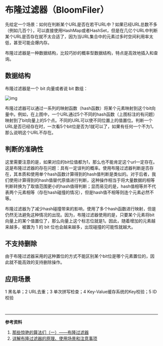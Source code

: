 # 布隆过滤器（BloomFiler）

先给定一个场景：如何在判断某个URL是否在若干URL中？如果已经URL总数不多（例如几百个），可以直接使用HashMap或者HashSet，但是在几亿个URL中判断某个URL是否存在就不太合适了，因为当URL集合中的元素过多时空间利用率太低，甚至可能会爆内存。

布隆过滤器是一种数据结构，比较巧妙的概率型数据结构，特点是高效地插入和查询。

##  数据结构

布隆过滤器是一个 bit 向量或者说 bit 数组：

![img](http://oss.lanjingdejia.com/file/2018/7/d2fb6f30cbe3430db4eeb6bb7752c0be-image.png)

布隆过滤器可以通过一系列的映射函数（hash函数）将某个元素映射到这个bit向量中。例如，在上图中，一个URL通过5个不同的hash函数（上图标注的有问题）映射到了bit向量上的5个点。不同的URL可以使不同位置上的值置位。判断一个URL是否已经存在时，一次看5个bit位是否为1就可以了，如果有任何一个不为1，那么说明这个URL不存在。

## 判断的准确性

这里需要注意的是，如果对应的bit位值都为1，那么也不能肯定这个url一定存在。这是布隆过滤器的存在问题：具有一定误判的概率。使用布隆过滤器判断是否存在，其本质和使用单个hash函数计算得到的hash值判断是类似的。对于后者，我们使用计算得到的hash值替代原值进行判断，这种操作相当于将大量数据的相等判断转换为了取值范围更小的hash值得判断；显而易见的是，hash值相等并不代表两个元素相等（存在hash碰撞的情况），但是hash值不相等则连个元素必然不等。

布隆过滤器为了减少hash碰撞带来的影响，使用了多个hash函数进行映射，但是仍然无法避免这种情况的出现。因为，布隆过滤器使用的是，只要某个元素将bit向量上的某个值置位了，那么向量上这个标志位就是1。因此，随着增加的元素越来越多，被置为 1 的 bit 位也会越来越多，出现碰撞的可能性就越大。

## 不支持删除

由于布隆过滤器采用的这种置位的方式不能区别某个bit位是哪个元素置位的，因此就不能高效的支持删除操作。

## 应用场景 

1 黑名单；2 URL去重；3 单次拼写检查；4 Key-Value缓存系统的Key校验；5 ID校验



<br>

---

**参考资料**

1. [那些惊艳的算法们（一）——布隆过滤器](https://blog.csdn.net/xinzhongtianxia/article/details/81294922)
2. [详解布隆过滤器的原理、使用场景和注意事项](https://www.jianshu.com/p/2104d11ee0a2)